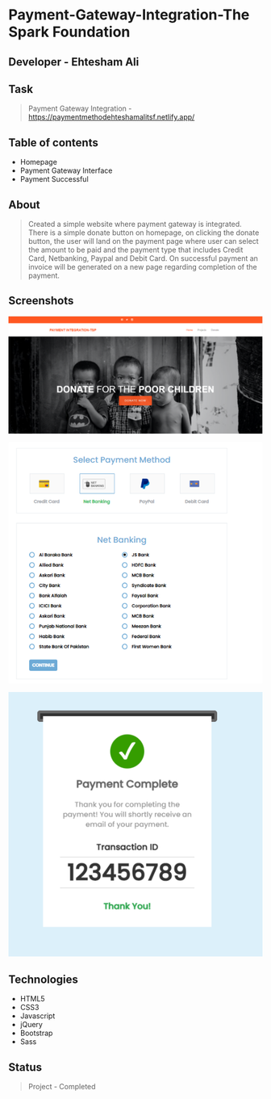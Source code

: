 # Payment-Gateway-Integration-The Spark Foundation

## Developer - Ehtesham Ali

## Task
> Payment Gateway Integration - https://paymentmethodehteshamalitsf.netlify.app/

## Table of contents
* Homepage
* Payment Gateway Interface
* Payment Successful

## About
> Created a simple website where payment gateway is integrated. There is a simple donate button on homepage, on clicking the donate button, the user will land on the payment page where user can select the amount to be paid and the payment type that includes Credit Card, Netbanking, Paypal and Debit Card. On successful payment an invoice will be generated on a new page regarding completion of the payment.

## Screenshots
![Example screenshot](Home.PNG)<br>

![Example screenshot](Payment.PNG)<br>

![Example screenshot](Receipt.PNG)

## Technologies
* HTML5
* CSS3
* Javascript
* jQuery
* Bootstrap
* Sass

## Status
> Project - Completed
